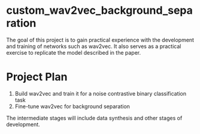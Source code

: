 # custom_wav2vec_background_separation

The goal of this project is to gain practical experience with the development and training of networks such as wav2vec. It also serves as a practical exercise to replicate the model described in the paper.

# Project Plan
1. Build wav2vec and train it for a noise contrastive binary classification task
2. Fine-tune wav2vec for background separation

The intermediate stages will include data synthesis and other stages of development.
